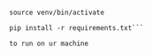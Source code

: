 ```python3 -m venv venv

source venv/bin/activate

pip install -r requirements.txt```

to run on ur machine
